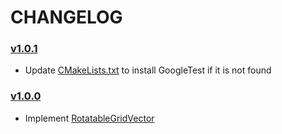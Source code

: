 # CHANGELOG

### [v1.0.1](https://github.com/noah-friedman/RotatableGridVector/tree/v1.0.1)
- Update [CMakeLists.txt](https://github.com/noah-friedman/RotatableGridVector/tree/v1.0.1/CMakeLists.txt) to install GoogleTest if it is not found

### [v1.0.0](https://github.com/noah-friedman/RotatableGridVector/tree/v1.0.0)
- Implement [RotatableGridVector](https://github.com/noah-friedman/RotatableGridVector/tree/v1.0.0/RotatableGridVector.hpp)
